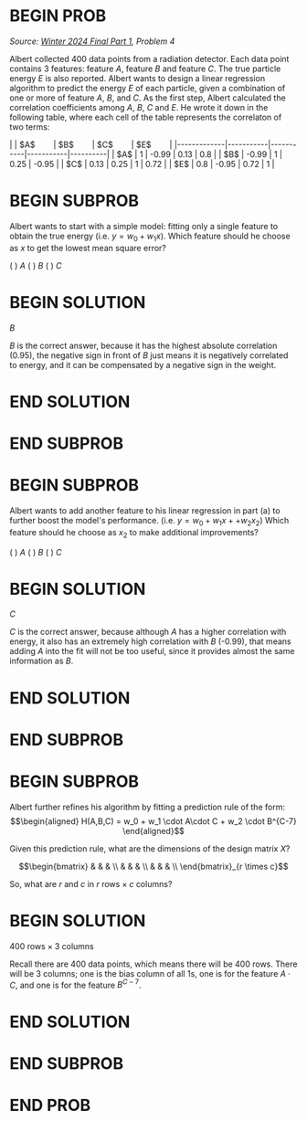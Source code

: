 # BEGIN PROB

<i>Source: [Winter 2024 Final Part 1](../wi24-final-pt1/index.html), Problem 4</i>

Albert collected 400 data points from a radiation detector.
Each data point contains 3 features: feature $A$, feature $B$ and feature $C$.
The true particle energy $E$ is also reported. Albert wants to design a linear
regression algorithm to predict the energy $E$ of each particle, given a combination of one or more of feature $A$, $B$, and $C$. As the first step, Albert
calculated the correlation coefficients among $A$, $B$, $C$ and $E$. He wrote it
down in the following table, where each cell of the table represents the
correlaton of two terms:

<div>
|             | $A$ &emsp;&emsp;| $B$ &emsp;&emsp;| $C$ &emsp;&emsp;| $E$ &emsp;&emsp;|
|-------------|-----------|-----------|-----------|----------|
| $A$   | 1         | -0.99     | 0.13      | 0.8      |
| $B$   | -0.99     | 1         | 0.25      | -0.95    |
| $C$   | 0.13      | 0.25      | 1         | 0.72     |
| $E$    | 0.8       | -0.95     | 0.72      | 1        |
</div>


# BEGIN SUBPROB

Albert wants to start with a simple model: fitting only a single
feature to obtain the true energy (i.e. $y = w_0+w_1 x$). Which feature
should he choose as $x$ to get the lowest mean square error?

( ) $A$
( ) $B$
( ) $C$

# BEGIN SOLUTION

$B$

$B$ is the correct answer, because it has the highest absolute correlation
(0.95), the negative sign in front of $B$ just means it is negatively
correlated to energy, and it can be compensated by a negative sign in the
weight.

# END SOLUTION

# END SUBPROB

# BEGIN SUBPROB

Albert wants to add another feature to his linear regression in
part (a) to further boost the model's performance. (i.e.
$y = w_0+w_1 x + +w_2 x_2$) Which feature should he choose as $x_2$ to
make additional improvements?

( ) $A$
( ) $B$
( ) $C$

# BEGIN SOLUTION
$C$

$C$ is the correct answer, because although $A$ has a higher correlation
with energy, it also has an extremely high correlation with $B$ (-0.99),
that means adding $A$ into the fit will not be too useful, since it
provides almost the same information as $B$.

# END SOLUTION

# END SUBPROB

# BEGIN SUBPROB

Albert further refines his algorithm by fitting a prediction rule of the
form: $$\begin{aligned}
H(A,B,C) = w_0 + w_1 \cdot A\cdot C + w_2 \cdot B^{C-7}
\end{aligned}$$

Given this prediction rule, what are the dimensions of the design
matrix $X$?

$$\begin{bmatrix}
& & & \\
& & & \\
& & & \\
\end{bmatrix}_{r \times c}$$

So, what are $r$ and $c$ in $r \text{ rows} \times c \text{ columns}$?

# BEGIN SOLUTION

$400 \text{ rows} \times 3 \text{ columns}$

Recall there are 400 data points, which means there will be 400 rows. There will be 3 columns; one is the bias column of all $1$s, one is for the feature $A\cdot C$, and one is for the feature $B^{C-7}$.

# END SOLUTION

# END SUBPROB


<!-- Commented out the last subproblem, because the solution is weird?? Need to rework. -->

<!-- # BEGIN SUBPROB

Now Albert solves the normal equations and finds the solution to be:
$$\vec{w}^* = \begin{bmatrix} w_0^* \\ w_1^* \\ w_2^*  \end{bmatrix}$$
To improve on this result, Albert decides to modify his design matrix
with the following steps:

1.  Add 1 to every entry to the first column

2.  Swap the second and the third column

Let $X_a$ be the modified design matrix. Let
$\vec{w_a}^* = (X_a^TX_a)^{-1}X_a^T\vec{y}$. 

Express the components
$\vec{w_a}^*$ in terms of $w_0^*, w_1^*, w_2^*$, which were the
components of $\vec{w}^*$.

$$\vec{w_a}^* = \begin{bmatrix} ? \\ ? \\ ? \\ \end{bmatrix}$$

# BEGIN SOLUTION

$$\vec{w}^* = \begin{bmatrix} w_0^*/2 \\ w_2^* \\ w_1^*  \end{bmatrix}$$

We should follow the steps Albert did to construct $X$. We will add $1$ to be the first element in each row and then switch the constants attached to $w_1$ ($A \cdot B$) and $w_2$ ($B^{C-7}$):
$$
X_a = \begin{bmatrix}
1 & B^{C-7} & A \\
1 & B^{C-7} & A \\
\vdots & \vdots & \vdots \\
1 & B^{C-7} & A
\end{bmatrix}
$$

We know that $X_\alpha^T X_\alpha$ is the same as an identity matrix. The inverse of an identity matrix is the same as it was before.

This means we are really looking at $X_\alpha^T \vec{y}$:
$$
\begin{align*}
X_\alpha^T \vec{y} &= \begin{bmatrix}
1 & 1 & \cdots & 1 \\
B^{C-7} & B^{C-7} & \cdots & B^{C-7} \\
A & A & \cdots & A
\end{bmatrix} \cdot \begin{bmatrix}
y_1 \\
y_2 \\
\vdots \\
y_{400}
\end{bmatrix} \\
&= \begin{bmatrix}
\sum_{i = 1}^{400}{y_i}\\
\sum_{i = 1}^{400}{B^{C-7} \cdot y_i} \\
\sum_{i = 1}^{400}{A \cdot y_i}
\end{bmatrix}
\end{align*}
$$

The first component of our final matrix, $sum_{i = 1}^{400}{y_i}$, is proportional to $w_0^*$. The second component of our matrix, $\sum_{i = 1}^{400}{B^{C-7} \cdot y_i}$, is proportional to $w_2^*$. Finally, the third component of our matrix, $\sum_{i = 1}^{400}{A \cdot y_i}$, is proportional to $w_1^*$.

# END SOLUTION

# END SUBPROB -->

# END PROB